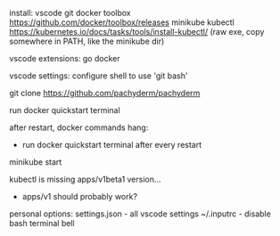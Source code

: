 install:
vscode
git
docker toolbox https://github.com/docker/toolbox/releases
minikube
kubectl https://kubernetes.io/docs/tasks/tools/install-kubectl/ (raw exe, copy somewhere in PATH, like the minikube dir)

vscode extensions:
go
docker

vscode settings:
configure shell to use 'git bash'

git clone https://github.com/pachyderm/pachyderm

run docker quickstart terminal

after restart, docker commands hang:
 * run docker quickstart terminal after every restart

minikube start

kubectl is missing apps/v1beta1 version...
 * apps/v1 should probably work?

personal options:
settings.json - all vscode settings
~/.inputrc - disable bash terminal bell
